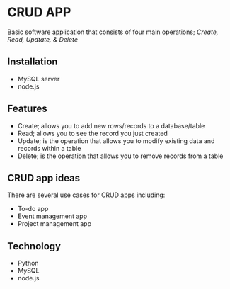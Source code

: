 # CRUD APP
Basic software application that consists of four main operations; *Create, Read, Updtate, & Delete*

## Installation
* MySQL server
* node.js

## Features
* Create; allows you to add new rows/records to a database/table
* Read; allows you to see the record you just created
* Update; is the operation that allows you to modify existing data and records within a table
* Delete; is the operation that allows you to remove records from a table

## CRUD app ideas
There are several use cases for CRUD apps including:
* To-do app
* Event management app
* Project management app

## Technology
* Python
* MySQL
* node.js

